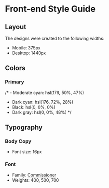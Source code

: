 # Front-end Style Guide

## Layout

The designs were created to the following widths:

- Mobile: 375px
- Desktop: 1440px

## Colors

### Primary

/* - Moderate cyan: hsl(176, 50%, 47%)
- Dark cyan: hsl(176, 72%, 28%)
- Black: hsl(0, 0%, 0%)
- Dark gray: hsl(0, 0%, 48%) */


## Typography

### Body Copy

- Font size: 16px

### Font

- Family: [Commissioner](https://fonts.google.com/specimen/Commissioner)
- Weights: 400, 500, 700
